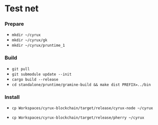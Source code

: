 Test net
====

### Prepare

- `mkdir ~/cyrux`
- `mkdir ~/cyrux/gk`
- `mkdir ~/cyrux/pruntime_1`

### Build

- `git pull`
- `git submodule update --init`
- `cargo build --release`
- `cd standalone/pruntime/gramine-build && make dist PREFIX=../bin`

### Install

- `cp Workspaces/cyrux-blockchain/target/release/cyrux-node ~/cyrux`

- `cp Workspaces/cyrux-blockchain/target/release/pherry ~/cyrux`
